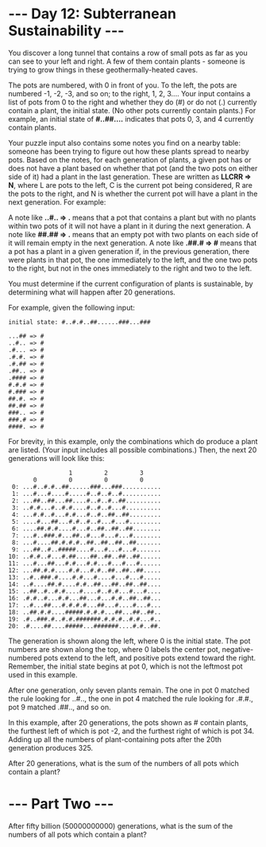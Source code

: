 # --- Day 12: Subterranean Sustainability ---
You discover a long tunnel that contains a row of small pots as far as you can
see to your left and right. A few of them contain plants - someone is trying to
grow things in these geothermally-heated caves.

The pots are numbered, with 0 in front of you. To the left, the pots are
numbered -1, -2, -3, and so on; to the right, 1, 2, 3.... Your input contains a
list of pots from 0 to the right and whether they do (#) or do not (.) currently
contain a plant, the initial state. (No other pots currently contain plants.)
For example, an initial state of **#..##....** indicates that pots 0, 3, and 4
currently contain plants.

Your puzzle input also contains some notes you find on a nearby table: someone
has been trying to figure out how these plants spread to nearby pots. Based on
the notes, for each generation of plants, a given pot has or does not have a
plant based on whether that pot (and the two pots on either side of it) had a
plant in the last generation. These are written as **LLCRR => N**, where L are
pots to the left, C is the current pot being considered, R are the pots to the
right, and N is whether the current pot will have a plant in the next
generation. For example:

A note like **..#.. => .** means that a pot that contains a plant but with no
plants within two pots of it will not have a plant in it during the next
generation.
A note like **##.## => .** means that an empty pot with two plants on each side
of it will remain empty in the next generation.
A note like **.##.# => #** means that a pot has a plant in a given generation
if, in the previous generation, there were plants in that pot, the one
immediately to the left, and the one two pots to the right, but not in the ones
immediately to the right and two to the left.

You must determine if the current configuration of plants is sustainable, by
determining what will happen after 20 generations.

For example, given the following input:
```
initial state: #..#.#..##......###...###

...## => #
..#.. => #
.#... => #
.#.#. => #
.#.## => #
.##.. => #
.#### => #
#.#.# => #
#.### => #
##.#. => #
##.## => #
###.. => #
###.# => #
####. => #
```
For brevity, in this example, only the combinations which do produce a plant are
listed. (Your input includes all possible combinations.) Then, the next 20
generations will look like this:
```
                 1         2         3     
       0         0         0         0     
 0: ...#..#.#..##......###...###...........
 1: ...#...#....#.....#..#..#..#...........
 2: ...##..##...##....#..#..#..##..........
 3: ..#.#...#..#.#....#..#..#...#..........
 4: ...#.#..#...#.#...#..#..##..##.........
 5: ....#...##...#.#..#..#...#...#.........
 6: ....##.#.#....#...#..##..##..##........
 7: ...#..###.#...##..#...#...#...#........
 8: ...#....##.#.#.#..##..##..##..##.......
 9: ...##..#..#####....#...#...#...#.......
10: ..#.#..#...#.##....##..##..##..##......
11: ...#...##...#.#...#.#...#...#...#......
12: ...##.#.#....#.#...#.#..##..##..##.....
13: ..#..###.#....#.#...#....#...#...#.....
14: ..#....##.#....#.#..##...##..##..##....
15: ..##..#..#.#....#....#..#.#...#...#....
16: .#.#..#...#.#...##...#...#.#..##..##...
17: ..#...##...#.#.#.#...##...#....#...#...
18: ..##.#.#....#####.#.#.#...##...##..##..
19: .#..###.#..#.#.#######.#.#.#..#.#...#..
20: .#....##....#####...#######....#.#..##.
```
The generation is shown along the left, where 0 is the initial state. The pot
numbers are shown along the top, where 0 labels the center pot,
negative-numbered pots extend to the left, and positive pots extend toward the
right. Remember, the initial state begins at pot 0, which is not the leftmost
pot used in this example.

After one generation, only seven plants remain. The one in pot 0 matched the
rule looking for ..#.., the one in pot 4 matched the rule looking for .#.#.,
pot 9 matched .##.., and so on.

In this example, after 20 generations, the pots shown as # contain plants, the
furthest left of which is pot -2, and the furthest right of which is pot 34.
Adding up all the numbers of plant-containing pots after the 20th generation
produces 325.

After 20 generations, what is the sum of the numbers of all pots which contain a
plant?


# --- Part Two ---

After fifty billion (50000000000) generations, what is the sum of the numbers of
all pots which contain a plant?
